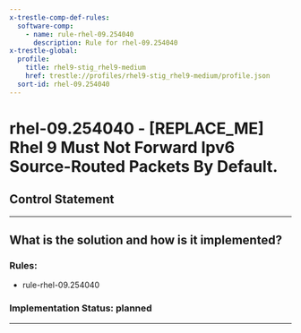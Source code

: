 ```yaml
---
x-trestle-comp-def-rules:
  software-comp:
    - name: rule-rhel-09.254040
      description: Rule for rhel-09.254040
x-trestle-global:
  profile:
    title: rhel9-stig_rhel9-medium
    href: trestle://profiles/rhel9-stig_rhel9-medium/profile.json
  sort-id: rhel-09.254040
---
```


# rhel-09.254040 - \[REPLACE_ME\] Rhel 9 Must Not Forward Ipv6 Source-Routed Packets By Default.

## Control Statement

______________________________________________________________________

## What is the solution and how is it implemented?

<!-- For implementation status enter one of: implemented, partial, planned, alternative, not-applicable -->

<!-- Note that the list of rules under ### Rules: is read-only and changes will not be captured after assembly to JSON -->

<!-- Add control implementation description here for control: rhel-09.254040 -->

### Rules:

  - rule-rhel-09.254040

### Implementation Status: planned

______________________________________________________________________
